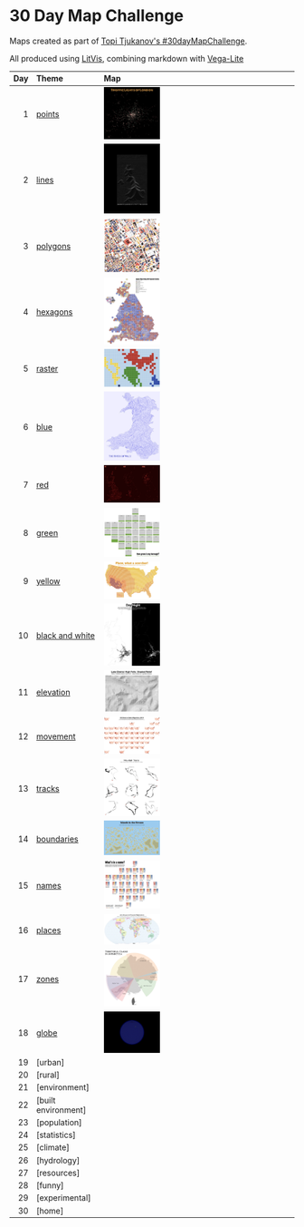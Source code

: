 # 30 Day Map Challenge

Maps created as part of [Topi Tjukanov's #30dayMapChallenge](https://twitter.com/tjukanov/status/1187713840550744066).

All produced using [LitVis](https://github.com/gicentre/litvis), combining markdown with [Vega-Lite](https://vega.github.io/vega-lite)

| Day | Theme                                  | Map                                                             |
| --: | :------------------------------------- | :-------------------------------------------------------------- |
|   1 | [points](d01Points.md)                 | [<img src="images/day01.jpg" width=30% />](d01Points.md)        |
|   2 | [lines ](d02Lines.md)                  | [<img src="images/day02.png" width=30% />](d02Lines.md)         |
|   3 | [polygons](d03Polygons.md)             | [<img src="images/day03.jpg" width=30% />](d03Polygons.md)      |
|   4 | [hexagons](d04Hexagons.md)             | [<img src="images/day04.jpg" width=30% />](d04Hexagons.md)      |
|   5 | [raster](d05Raster.md)                 | [<img src="images/day05.png" width=30% />](d05Raster.md)        |
|   6 | [blue](d06Blue.md)                     | [<img src="images/day06.jpg" width=30% />](d06Blue.md)          |
|   7 | [red](d07Red.md)                       | [<img src="images/day07.jpg" width=30% />](d07Red.md)           |
|   8 | [green](d08Green.md)                   | [<img src="images/day08.jpg" width=30% />](d08Green.md)         |
|   9 | [yellow](d09Yellow.md)                 | [<img src="images/day09.jpg" width=30% />](d09Yellow.md)        |
|  10 | [black and white](d10BlackAndWhite.md) | [<img src="images/day10.jpg" width=30% />](d10BlackAndWhite.md) |
|  11 | [elevation](d11Elevation.md)           | [<img src="images/day11.jpg" width=30% />](d11Elevation.md)     |
|  12 | [movement](d12Movement.md)             | [<img src="images/day12.jpg" width=30% />](d12Movement.md)      |
|  13 | [tracks](d13Tracks.md)                 | [<img src="images/day13.png" width=30% />](d13Tracks.md)        |
|  14 | [boundaries](d14Boundaries.md)         | [<img src="images/day14.jpg" width=30% />](d14Boundaries.md)    |
|  15 | [names](d15Names.md)                   | [<img src="images/day15.png" width=30% />](d15Names.md)         |
|  16 | [places](d16Places.md)                 | [<img src="images/day16.jpg" width=30% />](d16Places.md)        |
|  17 | [zones](d17Zones.md)                   | [<img src="images/day17.jpg" width=30% />](d17Zones.md)         |
|  18 | [globe](d18Globe.md)                   | [<img src="images/day18.jpg" width=30% />](d18Globe.md)         |
|  19 | [urban]                                |                                                                 |
|  20 | [rural]                                |                                                                 |
|  21 | [environment]                          |                                                                 |
|  22 | [built environment]                    |                                                                 |
|  23 | [population]                           |                                                                 |
|  24 | [statistics]                           |                                                                 |
|  25 | [climate]                              |                                                                 |
|  26 | [hydrology]                            |                                                                 |
|  27 | [resources]                            |                                                                 |
|  28 | [funny]                                |                                                                 |
|  29 | [experimental]                         |                                                                 |
|  30 | [home]                                 |                                                                 |
